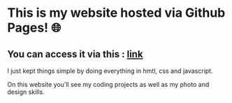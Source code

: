 <h1> This is my website hosted via Github Pages! 🌐 </h1>
<h2>You can access it via this  : <a href="https://filexf.github.io/">link</a> </h2>
<p> I just kept things simple by doing everything in hmtl, css and javascript. </p>
<p> On this website you'll see my coding projects as well as my photo and design skills.</p>
